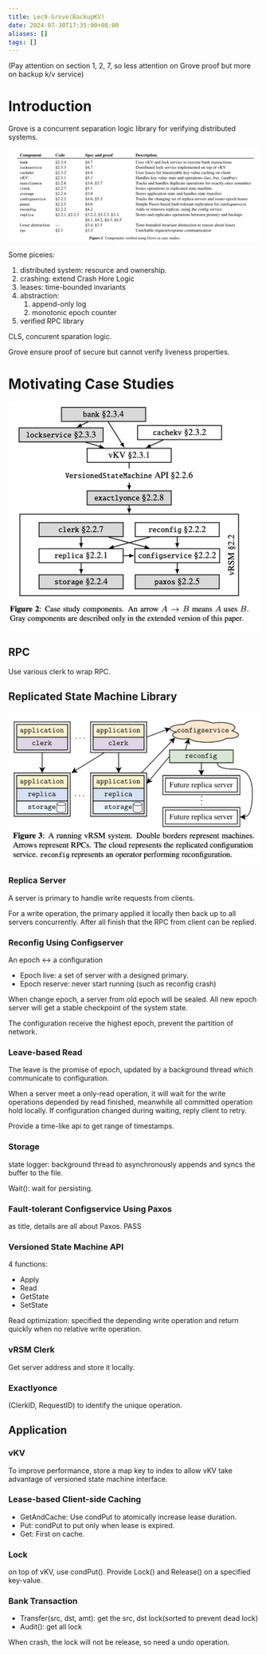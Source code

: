 ```yaml
---
title: Lec9-Grove(BackupKV)
date: 2024-07-30T17:35:00+08:00
aliases: []
tags: []
---
```


(Pay attention on section 1, 2, 7, so less attention on Grove proof but more on backup k/v service)

# Introduction

Grove is a concurrent separation logic library for verifying distributed systems.

![](attachments/Lec9-Grove.png)

Some piceies:

1. distributed system: resource and ownership.
2. crashing: extend Crash Hore Logic
3. leases: time-bounded invariants
4. abstraction:
	1. append-only log
	2. monotonic epoch counter
5. verified RPC library

CLS, concurent sparation logic.

Grove ensure proof of secure but cannot verify liveness properties.

# Motivating Case Studies

![](attachments/Lec9-Grove-1.png)

## RPC

Use various clerk to wrap RPC.

## Replicated State Machine Library

![](attachments/Lec9-Grove-2.png)

### Replica Server

A server is primary to handle write requests from clients.

For a write operation, the primary applied it locally then back up to all servers concurrently. After all finish that the RPC from client can be replied.

### Reconfig Using Configserver

An epoch <-> a configuration

- Epoch live: a set of server with a designed primary.
- Epoch reserve: never start running (such as reconfig crash)

When change epoch, a server from old epoch will be sealed. All new epoch server will get a stable checkpoint of the system state.

The configuration receive the highest epoch, prevent the partition of network.

### Leave-based Read

The leave is the promise of epoch, updated by a background thread which communicate to configuration.

When a server meet a only-read operation, it will wait for the write operations depended by read finished, meanwhile all committed operation hold locally. If configuration changed during waiting, reply client to retry.

Provide a time-like api to get range of timestamps.

### Storage

state logger: background thread to asynchronously appends and syncs the buffer to the file.

Wait(): wait for persisting.

### Fault-tolerant Configservice Using Paxos

as title, details are all about Paxos. PASS

### Versioned State Machine API

4 functions:

- Apply
- Read
- GetState
- SetState

Read optimization: specified the depending write operation and return quickly when no relative write operation.

### vRSM Clerk

Get server address and store it locally.

### Exactlyonce

(ClerkID, RequestID) to identify the unique operation.

## Application

### vKV

To improve performance, store a map key to index to allow vKV take advantage of versioned state machine interface.

### Lease-based Client-side Caching

- GetAndCache: Use condPut to atomically increase lease duration.
- Put: condPut to put only when lease is expired.
- Get: First on cache.

### Lock

on top of vKV, use condPut(). Provide Lock() and Release() on a specified key-value.

### Bank Transaction

- Transfer(src, dst, amt): get the src, dst lock(sorted to prevent dead lock)
- Audit(): get all lock

When crash, the lock will not be release, so need a undo operation.
